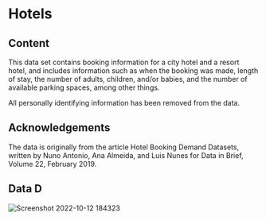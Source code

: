 
# Hotels

## Content

This data set contains booking information for a city hotel and a resort hotel, and includes information such as when the booking was made, length of stay, the number of adults, children, and/or babies, and the number of available parking spaces, among other things.

All personally identifying information has been removed from the data.

## Acknowledgements
The data is originally from the article Hotel Booking Demand Datasets, written by Nuno Antonio, Ana Almeida, and Luis Nunes for Data in Brief, Volume 22, February 2019.

## Data D

![Screenshot 2022-10-12 184323](https://user-images.githubusercontent.com/64286223/195461418-fa23eaa4-4f68-4ddb-a5bd-be146094f7f4.png)
